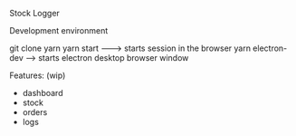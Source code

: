 Stock Logger

Development environment

git clone
yarn
yarn start ---> starts session in the browser
yarn electron-dev --> starts electron desktop browser window

Features: (wip)

- dashboard
- stock
- orders
- logs
